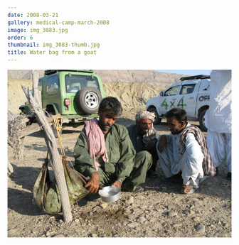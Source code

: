 ```yaml
---
date: 2008-03-21
gallery: medical-camp-march-2008
image: img_3083.jpg
order: 6
thumbnail: img_3083-thumb.jpg
title: Water bag from a goat
---
```


![Water bag from a goat](./img_3083.jpg)
